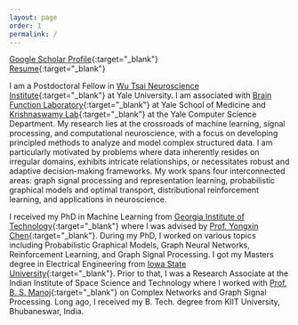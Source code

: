 ```yaml
---
layout: page
order: 1
permalink: /
---
```


[Google Scholar Profile](https://scholar.google.com/citations?user=HF_VfkMAAAAJ\&hl=en){:target="_blank"}  &emsp; &emsp; &emsp; &emsp; [Resume](./rahul_cv.pdf){:target="_blank"}

I am a Postdoctoral Fellow in [Wu Tsai Neuroscience Institute](https://wti.yale.edu/){:target="_blank"} at Yale University. I am associated with [Brain Function Laboratory](http://fmri.org/){:target="_blank"} at Yale School of Medicine and [Krishnaswamy Lab](https://krishnaswamylab.org/){:target="_blank"} at the Yale Computer Science Department. My research lies at the crossroads of machine learning, signal processing, and computational neuroscience, with a focus on developing principled methods to analyze and model complex structured data. I am particularly motivated by problems where data inherently resides on irregular domains, exhibits intricate relationships, or necessitates robust and adaptive decision-making frameworks. My work spans four interconnected areas: graph signal processing and representation learning, probabilistic graphical models and optimal transport, distributional reinforcement learning, and applications in neuroscience.

I received my PhD in Machine Learning from [Georgia Institute of Technology](https://ml.gatech.edu/){:target="_blank"} where I was advised by [Prof. Yongxin Chen](https://yongxin.ae.gatech.edu/){:target="_blank"}. During my PhD, I worked on various topics including Probabilistic Graphical Models, Graph Neural Networks, Reinforcement Learning, and Graph Signal Processing. I got my Masters degree in Electrical Engineering from  [Iowa State University](http://www.iastate.edu/){:target="_blank"}. Prior to that, I was a Research Associate at the Indian Institute of Space Science and Technology where I worked with [Prof. B. S. Manoj](https://www.iist.ac.in/avionics/bsmanoj){:target="_blank"} on Complex Networks and Graph Signal Processing. Long ago, I received my B. Tech. degree from KIIT University, Bhubaneswar, India. 
